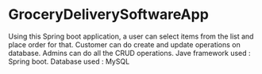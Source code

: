# GroceryDeliverySoftwareApp
Using this Spring boot application, a user can select items from the list and place order for that. Customer can do create and update operations on database.
Admins can do all the CRUD operations. 
Jave framework used : Spring boot.
Database used : MySQL
